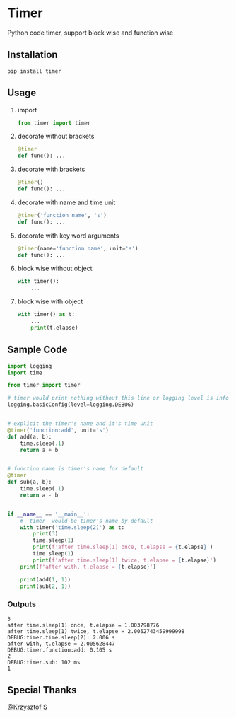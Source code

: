 # Timer

Python code timer, support block wise and function wise

## Installation

```shell
pip install timer
```

## Usage

1. import
    ```py
    from timer import timer
    ```

2. decorate without brackets
    ```py
    @timer
    def func(): ...
    ```

3. decorate with brackets
    ```py
    @timer()
    def func(): ...
    ```

4. decorate with name and time unit
    ```py
    @timer('function name', 's')
    def func(): ...
    ```

5. decorate with key word arguments
    ```py
    @timer(name='function name', unit='s')
    def func(): ...
    ```
   
6. block wise without object

    ```py
    with timer():
        ...
    ```
   
7. block wise with object
   
    ```py
    with timer() as t:
        ...
        print(t.elapse)
    ```

## Sample Code

```python
import logging
import time

from timer import timer

# timer would print nothing without this line or logging level is info or higher
logging.basicConfig(level=logging.DEBUG)


# explicit the timer's name and it's time unit
@timer('function:add', unit='s')
def add(a, b):
    time.sleep(.1)
    return a + b


# function name is timer's name for default
@timer
def sub(a, b):
    time.sleep(.1)
    return a - b


if __name__ == '__main__':
    # 'timer' would be timer's name by default
    with timer('time.sleep(2)') as t:
        print(3)
        time.sleep(1)
        print(f'after time.sleep(1) once, t.elapse = {t.elapse}')
        time.sleep(1)
        print(f'after time.sleep(1) twice, t.elapse = {t.elapse}')
    print(f'after with, t.elapse = {t.elapse}')

    print(add(1, 1))
    print(sub(2, 1))
```

### Outputs

```plain
3
after time.sleep(1) once, t.elapse = 1.003798776
after time.sleep(1) twice, t.elapse = 2.0052743459999998
DEBUG:timer.time.sleep(2): 2.006 s
after with, t.elapse = 2.005628447
DEBUG:timer.function:add: 0.105 s
2
DEBUG:timer.sub: 102 ms
1
```

## Special Thanks

[@Krzysztof S](https://github.com/papierukartka)

